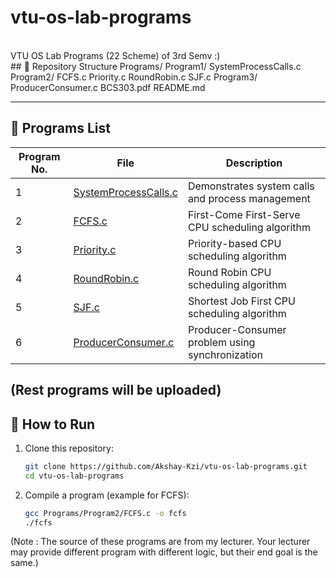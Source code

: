 # vtu-os-lab-programs
<br>
VTU OS Lab Programs (22 Scheme) of 3rd Semv :)
<br>
## 📂 Repository Structure
Programs/
Program1/
SystemProcessCalls.c
Program2/
FCFS.c
Priority.c
RoundRobin.c
SJF.c
Program3/
ProducerConsumer.c
BCS303.pdf
README.md
<br>

---

## 🧾 Programs List

| Program No. | File | Description |
|-------------|------|-------------|
| 1 | [SystemProcessCalls.c](Programs/Program1/SystemProcessCalls.c) | Demonstrates system calls and process management |
| 2 | [FCFS.c](Programs/Program2/FCFS.c) | First-Come First-Serve CPU scheduling algorithm |
| 3 | [Priority.c](Programs/Program2/Priority.c) | Priority-based CPU scheduling algorithm |
| 4 | [RoundRobin.c](Programs/Program2/RoundRobin.c) | Round Robin CPU scheduling algorithm |
| 5 | [SJF.c](Programs/Program2/SJF.c) | Shortest Job First CPU scheduling algorithm |
| 6 | [ProducerConsumer.c](Programs/Program3/ProducerConsumer.c) | Producer-Consumer problem using synchronization |
(Rest programs will be uploaded)
---

## 🚀 How to Run

1. Clone this repository:
   ```bash
   git clone https://github.com/Akshay-Kzi/vtu-os-lab-programs.git
   cd vtu-os-lab-programs
2. Compile a program (example for FCFS):
   ```bash
   gcc Programs/Program2/FCFS.c -o fcfs
   ./fcfs

(Note : The source of these programs are from my lecturer. Your lecturer may provide different program with different logic, but  their end goal is the same.)
